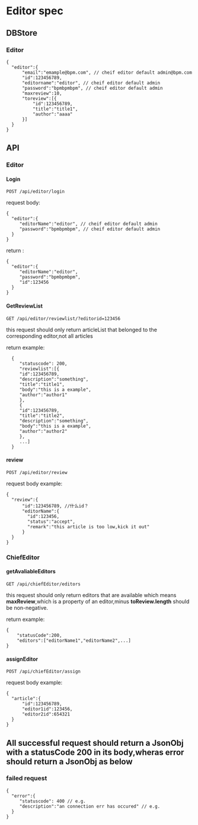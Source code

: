 # Editor spec

## DBStore

### Editor

```
{
  "editor":{
      "email":"emample@bpm.com", // cheif editor default admin@bpm.com
      "id":123456789,
      "editorname":"editor", // cheif editor default admin
      "password":"bpmbpmbpm", // cheif editor default admin
      "maxreview":10,
      "toreview":[{
          "id":123456789,
          "title":"title1",
          "author":"aaaa"
      }]
  }
}
```

## API

### Editor

#### Login

`POST /api/editor/login`

request body:

```
{
  "editor":{
     "editorName":"editor", // cheif editor default admin
     "password":"bpmbpmbpm", // cheif editor default admin
  }
}
```
return :

```
{
  "editor":{
     "editorName":"editor",
     "password":"bpmbpmbpm",
     "id":123456 
  }
}
```

#### GetReviewList

`GET /api/editor/reviewlist/?editorid=123456`

this request should only return articleList that belonged to the corresponding editor,not all articles

return example:
```
  {   
     "statuscode": 200,
     "reviewlist":[{
     "id":123456789,
     "description":"something",
     "title":"title1",
     "body":"this is a example",
     "author":"author1"
     },
     {
     "id":123456789,
     "title":"title2",
     "description":"something",
     "body":"this is a example",
     "author":"author2"
     },
     ...]
  }
```

#### review

`POST /api/editor/review`

request body example:
```
{
  "review":{
      "id":123456789, //什么id？
      "editorName":{
        "id":123456,
        "status":"accept",
        "remark":"this article is too low,kick it out"
      }
  }
}
```

### ChiefEditor

#### getAvaliableEditors

`GET /api/chiefEditor/editors`

this request should only return editors that are available which means **maxReview**,which is a property of an editor,minus **toReview.length** should be non-negative.

return example:

```
{     
    "statusCode":200,
    "editors":["editorName1","editorName2",...]
}
```

#### assignEditor

`POST /api/chiefEditor/assign`

request body example:

```
{
  "article":{
      "id":123456789,
      "editor1id":123456,
      "editor2id":654321
  }
}
```

## All successful request should return a JsonObj with a statusCode 200 in its body,wheras error should return a JsonObj as below 

### failed request

```
{
  "error":{
     "statuscode": 400 // e.g.
     "description":"an connection err has occured" // e.g.
  }
}
```
